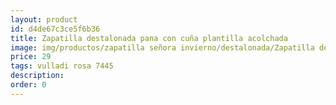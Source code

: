 ```yaml
---
layout: product
id: d4de67c3ce5f6b36
title: Zapatilla destalonada pana con cuña plantilla acolchada
image: img/productos/zapatilla señora invierno/destalonada/Zapatilla destalonada pana con cuña plantilla acolchada=29=vulladi rosa 7445.webp
price: 29
tags: vulladi rosa 7445
description: 
order: 0
---
```

